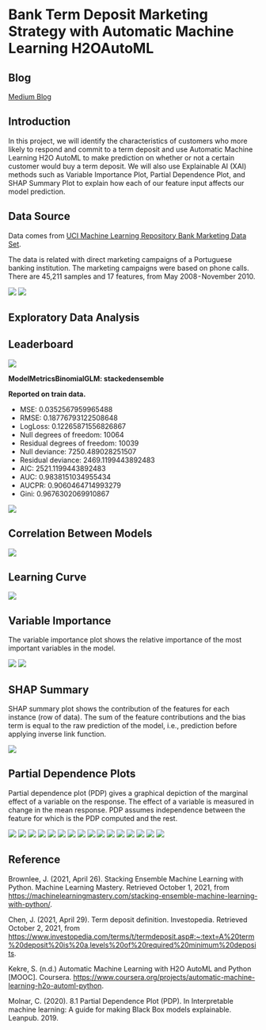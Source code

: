 # Bank Term Deposit Marketing Strategy with Automatic Machine Learning H2OAutoML

## Blog

[Medium Blog](https://baotramduong.medium.com/bank-term-deposit-marketing-strategy-with-automatic-machine-learning-h2o-automl-cfd06fc66e98)

## Introduction

In this project, we will identify the  characteristics of customers who more likely to respond and commit to a term deposit and use Automatic Machine Learning H2O AutoML to make prediction on whether or not a certain customer would buy a term deposit. We will also use Explainable AI (XAI) methods such as Variable Importance Plot, Partial Dependence Plot, and SHAP Summary Plot to explain how each of our feature input affects our model prediction.

## Data Source

Data comes from [UCI Machine Learning Repository Bank Marketing Data Set](https://archive.ics.uci.edu/ml/datasets/Bank+Marketing). 

The data is related with direct marketing campaigns of a Portuguese banking institution. The marketing campaigns were based on phone calls. There are 45,211 samples and 17 features, from May 2008 - November 2010.

<img src = '../main/Data & Images/df.png'>

<img src = '../main/Data & Images/df_info.png'>

## Exploratory Data Analysis

## Leaderboard

<img src = '../main/Data & Images/leaderboard.png'>

**ModelMetricsBinomialGLM: stackedensemble**

**Reported on train data.**

* MSE: 0.0352567959965488
* RMSE: 0.18776793122508648
* LogLoss: 0.12265871556826867
* Null degrees of freedom: 10064
* Residual degrees of freedom: 10039
* Null deviance: 7250.489028251507
* Residual deviance: 2469.1199443892483
* AIC: 2521.1199443892483
* AUC: 0.9838151034955434
* AUCPR: 0.9060464714993279
* Gini: 0.9676302069910867

<img src = '../main/Data & Images/cm.png'>

## Correlation Between Models

<img src = '../main/Data & Images/model_correlation_heatmap.png'>

## Learning Curve

<img src = '../main/Data & Images/learning_curve_plot.png'>

## Variable Importance

The variable importance plot shows the relative importance of the most important variables in the model.

<img src = '../main/Data & Images/varimp_plot.png'>

<img src = '../main/Data & Images/varimp_heatmap.png'>

## SHAP Summary

SHAP summary plot shows the contribution of the features for each instance (row of data). The sum of the feature contributions and the bias term is equal to the raw prediction of the model, i.e., prediction before applying inverse link function.

<img src = '../main/Data & Images/shap_summary.png'>

## Partial Dependence Plots

Partial dependence plot (PDP) gives a graphical depiction of the marginal effect of a variable on the response. The effect of a variable is measured in change in the mean response. PDP assumes independence between the feature for which is the PDP computed and the rest.

<img src = '../main/Data & Images/stacked_pdp_age.png'>

<img src = '../main/Data & Images/stacked_pdp_balance.png'>

<img src = '../main/Data & Images/stacked_pdp_campaign.png'>

<img src = '../main/Data & Images/stacked_pdp_contact.png'>

<img src = '../main/Data & Images/stacked_pdp_day.png'>

<img src = '../main/Data & Images/stacked_pdp_default.png'>

<img src = '../main/Data & Images/stacked_pdp_duration.png'>

<img src = '../main/Data & Images/stacked_pdp_education.png'>

<img src = '../main/Data & Images/stacked_pdp_housing.png'>

<img src = '../main/Data & Images/stacked_pdp_job.png'>

<img src = '../main/Data & Images/stacked_pdp_loan.png'>

<img src = '../main/Data & Images/stacked_pdp_marital.png'>

<img src = '../main/Data & Images/stacked_pdp_month.png'>

<img src = '../main/Data & Images/stacked_pdp_pdays.png'>

<img src = '../main/Data & Images/stacked_pdp_poutcome.png'>

<img src = '../main/Data & Images/stacked_pdp_previous.png'>

## Reference

Brownlee, J. (2021, April 26). Stacking Ensemble Machine Learning with Python. Machine Learning Mastery. Retrieved October 1, 2021, from https://machinelearningmastery.com/stacking-ensemble-machine-learning-with-python/.

Chen, J. (2021, April 29). Term deposit definition. Investopedia. Retrieved October 2, 2021, from https://www.investopedia.com/terms/t/termdeposit.asp#:~:text=A%20term%20deposit%20is%20a,levels%20of%20required%20minimum%20deposits.

Kekre, S. (n.d.) Automatic Machine Learning with H2O AutoML and Python [MOOC]. Coursera. https://www.coursera.org/projects/automatic-machine-learning-h2o-automl-python.

Molnar, C. (2020). 8.1 Partial Dependence Plot (PDP). In Interpretable machine learning: A guide for making Black Box models explainable. Leanpub. 2019.
